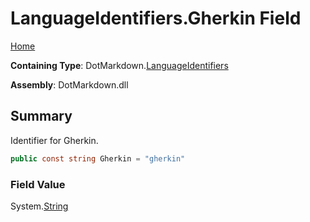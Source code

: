 <a name="_top"></a>

# LanguageIdentifiers\.Gherkin Field

[Home](../../../README.md#_top)

**Containing Type**: DotMarkdown\.[LanguageIdentifiers](../README.md#_top)

**Assembly**: DotMarkdown\.dll

## Summary

Identifier for Gherkin\.

```csharp
public const string Gherkin = "gherkin"
```

### Field Value

System\.[String](https://docs.microsoft.com/en-us/dotnet/api/system.string)

